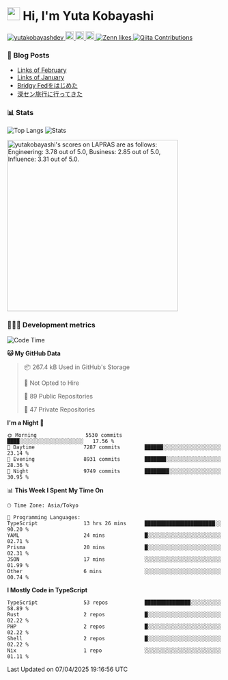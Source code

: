 <h1><img src="https://emojis.slackmojis.com/emojis/images/1613942336/14158/balloons.gif?1613942336" width="30"/> Hi, I'm Yuta Kobayashi</h1>

<p align="left"> 
  <a href="https://github.com/yutakobayashidev/yutakobayashidev/">
    <img src="https://komarev.com/ghpvc/?username=yutakobayashdev" alt="yutakobayashdev" />
  </a>
  <a href="https://mastodon.social/@yutakobayashi">
    <img height="20" src="https://img.shields.io/mastodon/follow/107202517736161782?domain=https%3A%2F%2Fmastodon.social&label=Mastodon&logo=mastodon&style=plastic" />
  </a>
  <a href="https://github.com/yutakobayashidev">
    <img height="20" src="https://img.shields.io/github/followers/yutakobayashidev?label=follow&logo=github&style=flat" />
  </a>
  <a href="https://www.reddit.com/user/yutakobayashi">
    <img height="20" src="https://img.shields.io/reddit/user-karma/combined/yutakobayashi?label=Reddit&logo=reddit&style=flat" />
  </a>
  <a href="https://zenn.dev/yutakobayashi">
    <img src="https://badgen.org/img/zenn/yutakobayashi/likes?style=plastic" alt="Zenn likes" />
  </a>
  <a href="https://qiita.com/yutakobayashi">
    <img src="https://badgen.org/img/qiita/yutakobayashi/contributions?style=plastic" alt="Qiita Contributions" />
  </a>
</p>

### 📕 Blog Posts

<!-- BLOG-POST-LIST:START -->
- [Links of February](https://yutakobayashi.dev/blog/2025-02/)
- [Links of January](https://yutakobayashi.dev/blog/2025-01/)
- [Bridgy Fedをはじめた](https://yutakobayashi.dev/blog/bridgy-fed/)
- [深セン旅行に行ってきた](https://yutakobayashi.dev/blog/shenzhen-2024/)
<!-- BLOG-POST-LIST:END -->

### 📊 Stats

![Top Langs](https://github-readme-stats.vercel.app/api/top-langs/?username=yutakobayashidev)
![Stats](https://github-readme-stats.vercel.app/api?username=yutakobayashidev&count_private=true&show_icons=true&line_height=40)

<!--START_SECTION:lapras-card-->
<p ><a href="https://lapras.com/public/yutakobayashi" target="_blank" rel="noopener noreferrer"><img alt="yutakobayashi's scores on LAPRAS are as follows: Engineering: 3.78 out of 5.0, Business: 2.85 out of 5.0, Influence: 3.31 out of 5.0." src="https://lapras-card-generator.vercel.app/api/svg?e=3.78&b=2.85&i=3.31&b1=%23020e27&b2=%230e5593&i1=%2303102f&i2=%231688bf&l=en" width="400" ></a></p>
<!--END_SECTION:lapras-card-->

### 👩🏻‍💻 Development metrics

<!--START_SECTION:waka-->
![Code Time](http://img.shields.io/badge/Code%20Time-3%2C605%20hrs%2049%20mins-blue)

**🐱 My GitHub Data** 

> 📦 267.4 kB Used in GitHub's Storage 
 > 
> 🚫 Not Opted to Hire
 > 
> 📜 89 Public Repositories 
 > 
> 🔑 47 Private Repositories 
 > 
**I'm a Night 🦉** 

```text
🌞 Morning                5530 commits        ████░░░░░░░░░░░░░░░░░░░░░   17.56 % 
🌆 Daytime                7287 commits        ██████░░░░░░░░░░░░░░░░░░░   23.14 % 
🌃 Evening                8931 commits        ███████░░░░░░░░░░░░░░░░░░   28.36 % 
🌙 Night                  9749 commits        ████████░░░░░░░░░░░░░░░░░   30.95 % 
```


📊 **This Week I Spent My Time On** 

```text
🕑︎ Time Zone: Asia/Tokyo

💬 Programming Languages: 
TypeScript               13 hrs 26 mins      ███████████████████████░░   90.20 % 
YAML                     24 mins             █░░░░░░░░░░░░░░░░░░░░░░░░   02.71 % 
Prisma                   20 mins             █░░░░░░░░░░░░░░░░░░░░░░░░   02.31 % 
JSON                     17 mins             ░░░░░░░░░░░░░░░░░░░░░░░░░   01.99 % 
Other                    6 mins              ░░░░░░░░░░░░░░░░░░░░░░░░░   00.74 % 
```

**I Mostly Code in TypeScript** 

```text
TypeScript               53 repos            ███████████████░░░░░░░░░░   58.89 % 
Rust                     2 repos             █░░░░░░░░░░░░░░░░░░░░░░░░   02.22 % 
PHP                      2 repos             █░░░░░░░░░░░░░░░░░░░░░░░░   02.22 % 
Shell                    2 repos             █░░░░░░░░░░░░░░░░░░░░░░░░   02.22 % 
Nix                      1 repo              ░░░░░░░░░░░░░░░░░░░░░░░░░   01.11 % 
```




 Last Updated on 07/04/2025 19:16:56 UTC
<!--END_SECTION:waka-->
